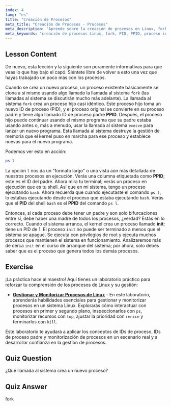 ```yaml
---
index: 4
lang: "es"
title: "Creación de Procesos"
meta_title: "Creación de Procesos - Procesos"
meta_description: "Aprende sobre la creación de procesos en Linux, fork y procesos padre/hijo. Comprende PID, PPID y el proceso init. Obtén una guía para principiantes sobre la gestión de procesos en Linux."
meta_keywords: "creación de procesos Linux, fork, PID, PPID, proceso init, procesos Linux, principiante, tutorial, guía"
---
```


## Lesson Content

De nuevo, esta lección y la siguiente son puramente informativas para que veas lo que hay bajo el capó. Siéntete libre de volver a esto una vez que hayas trabajado un poco más con los procesos.

Cuando se crea un nuevo proceso, un proceso existente básicamente se clona a sí mismo usando algo llamado la llamada al sistema `fork` (las llamadas al sistema se discutirán mucho más adelante). La llamada al sistema `fork` crea un proceso hijo casi idéntico. Este proceso hijo toma un nuevo ID de proceso (PID), y el proceso original se convierte en su proceso padre y tiene algo llamado ID de proceso padre **PPID**. Después, el proceso hijo puede continuar usando el mismo programa que su padre estaba usando antes o, más a menudo, usar la llamada al sistema `execve` para lanzar un nuevo programa. Esta llamada al sistema destruye la gestión de memoria que el kernel puso en marcha para ese proceso y establece nuevas para el nuevo programa.

Podemos ver esto en acción:

```bash
ps l
```

La opción `l` nos da un "formato largo" o una vista aún más detallada de nuestros procesos en ejecución. Verás una columna etiquetada como **PPID**; este es el ID del padre. Ahora mira tu terminal; verás un proceso en ejecución que es tu shell. Así que en mi sistema, tengo un proceso ejecutando `bash`. Ahora recuerda que cuando ejecutaste el comando `ps l`, lo estabas ejecutando desde el proceso que estaba ejecutando `bash`. Verás que el **PID** del shell `bash` es el **PPID** del comando `ps l`.

Entonces, si cada proceso debe tener un padre y son solo bifurcaciones entre sí, debe haber una madre de todos los procesos, ¿verdad? Estás en lo correcto. Cuando el sistema arranca, el kernel crea un proceso llamado **init**; tiene un PID de 1. El proceso `init` no puede ser terminado a menos que el sistema se apague. Se ejecuta con privilegios de root y ejecuta muchos procesos que mantienen el sistema en funcionamiento. Analizaremos más de cerca `init` en el curso de arranque del sistema; por ahora, solo debes saber que es el proceso que genera todos los demás procesos.

## Exercise

¡La práctica hace al maestro! Aquí tienes un laboratorio práctico para reforzar tu comprensión de los procesos de Linux y su gestión:

- **[Gestionar y Monitorizar Procesos de Linux](https://labex.io/es/labs/comptia-manage-and-monitor-linux-processes-590864)** - En este laboratorio, aprenderás habilidades esenciales para gestionar y monitorizar procesos en un sistema Linux. Explorarás cómo interactuar con procesos en primer y segundo plano, inspeccionarlos con `ps`, monitorizar recursos con `top`, ajustar la prioridad con `renice` y terminarlos con `kill`.

Este laboratorio te ayudará a aplicar los conceptos de IDs de proceso, IDs de proceso padre y monitorización de procesos en un escenario real y a desarrollar confianza en la gestión de procesos.

## Quiz Question

¿Qué llamada al sistema crea un nuevo proceso?

## Quiz Answer

fork

